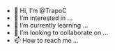 - 👋 Hi, I’m @TrapoC
- 👀 I’m interested in ...
- 🌱 I’m currently learning ...
- 💞️ I’m looking to collaborate on ...
- 📫 How to reach me ...

<!---
TrapoC/TrapoC is a ✨ special ✨ repository because its `README.md` (this file) appears on your GitHub profile.
You can click the Preview link to take a look at your changes.
--->

